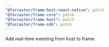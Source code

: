 ```yaml
---
"@farcaster/frame-host-react-native": patch
"@farcaster/frame-core": patch
"@farcaster/frame-host": patch
"@farcaster/frame-sdk": patch
---
```


Add real-time eventing from host to frame
